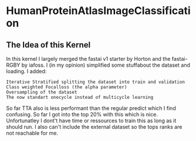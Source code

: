 # HumanProteinAtlasImageClassification

## The Idea of this Kernel

In this kernel I largely merged the fastai v1 starter by Horton and the fastai-RGBY by iafoss. I (in my opinion) simplified some stuffabout the dataset and loading. I added:

    Iterative Stratified splitting the dataset into train and validation
    Class weighted Focalloss (the alpha parameter)
    Oversampling of the dataset
    The now standart onecycle instead of multicycle learning

So far TTA also is less performant than the regular predict which I find confusing. So far I got into the top 20% with this which is nice.
Unfortunatley I dont't have time or ressources to train this as long as it should run. I also can't include the external dataset so the tops ranks are not reachable for me.
